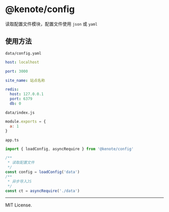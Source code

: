 # @kenote/config

读取配置文件模块，配置文件使用 `json` 或 `yaml`

## 使用方法

`data/config.yaml`
```yaml
host: localhost

port: 3000

site_name: 站点名称

redis:
  host: 127.0.0.1
  port: 6379
  db: 0
```

`data/index.js`
```js
module.exports = {
  a: 1
}
```

`app.ts`
```ts
import { loadConfig, asyncRequire } from '@kenote/config'

/**
 * 读取配置文件
 */
const config = loadConfig('data')
/**
 * 异步导入JS
 */
const ct = asyncRequire('./data')
```

---
MIT License.